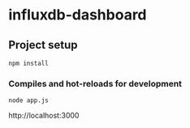 # influxdb-dashboard

## Project setup
```
npm install
```

### Compiles and hot-reloads for development
```
node app.js
```

http://localhost:3000